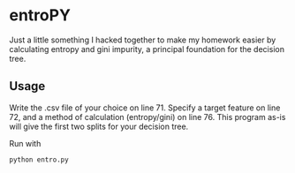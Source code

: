 # entroPY
Just a little something I hacked together to make my homework easier by calculating entropy and gini impurity, a principal foundation for the decision tree.

## Usage
Write the .csv file of your choice on line 71. Specify a target feature on line 72, and a method of calculation (entropy/gini) on line 76. This program as-is will give the first two splits for your decision tree.

Run with
```
python entro.py 
```
